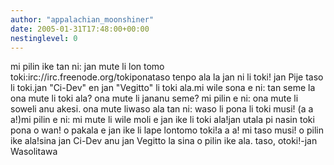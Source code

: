 ```yaml
---
author: "appalachian_moonshiner"
date: 2005-01-31T17:48:00+00:00
nestinglevel: 0
---
```

mi pilin ike tan ni: jan mute li lon tomo toki:irc://irc.freenode.org/tokiponataso tenpo ala la jan ni li toki! jan Pije taso li toki.jan "Ci-Dev" en jan "Vegitto" li toki ala.mi wile sona e ni: tan seme la ona mute li toki ala? ona mute li jananu seme? mi pilin e ni: ona mute li soweli anu akesi. ona mute liwaso ala tan ni: waso li pona li toki musi! (a a a!)mi pilin e ni: mi mute li wile moli e jan ike li toki ala!jan utala pi nasin toki pona o wan! o pakala e jan ike li lape lontomo toki!a a a! mi taso musi! o pilin ike ala!sina jan Ci-Dev anu jan Vegitto la sina o pilin ike ala. taso, otoki!-jan Wasolitawa